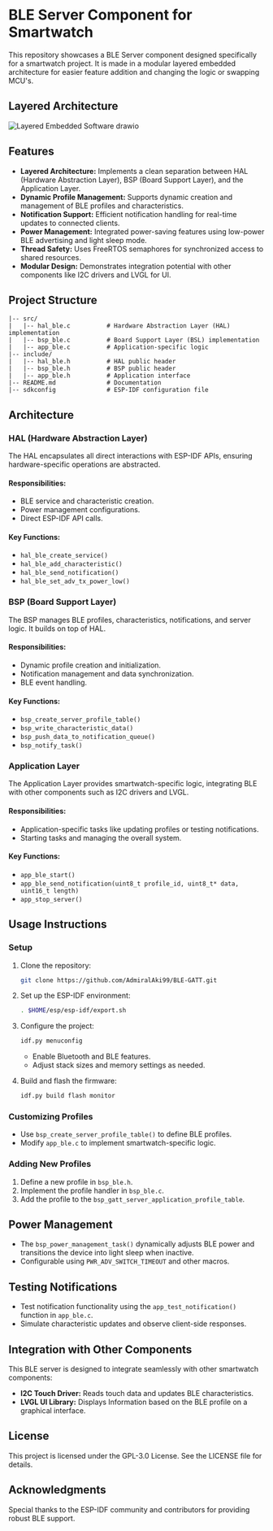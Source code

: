 # BLE Server Component for Smartwatch

This repository showcases a BLE Server component designed specifically for a smartwatch project. It is made in a modular layered embedded architecture for easier feature addition and changing the logic or swapping MCU's.

## **Layered Architecture**
![Layered Embedded Software drawio](https://github.com/user-attachments/assets/51eff44a-411d-40f7-83f4-b358c3dd2ae1)

## **Features**

- **Layered Architecture:** Implements a clean separation between HAL (Hardware Abstraction Layer), BSP (Board Support Layer), and the Application Layer.
- **Dynamic Profile Management:** Supports dynamic creation and management of BLE profiles and characteristics.
- **Notification Support:** Efficient notification handling for real-time updates to connected clients.
- **Power Management:** Integrated power-saving features using low-power BLE advertising and light sleep mode.
- **Thread Safety:** Uses FreeRTOS semaphores for synchronized access to shared resources.
- **Modular Design:** Demonstrates integration potential with other components like I2C drivers and LVGL for UI.

## **Project Structure**

```
|-- src/
|   |-- hal_ble.c          # Hardware Abstraction Layer (HAL) implementation
|   |-- bsp_ble.c          # Board Support Layer (BSL) implementation
|   |-- app_ble.c          # Application-specific logic
|-- include/
|   |-- hal_ble.h          # HAL public header
|   |-- bsp_ble.h          # BSP public header
|   |-- app_ble.h          # Application interface
|-- README.md              # Documentation
|-- sdkconfig              # ESP-IDF configuration file
```

## **Architecture**

### **HAL (Hardware Abstraction Layer)**
The HAL encapsulates all direct interactions with ESP-IDF APIs, ensuring hardware-specific operations are abstracted.

#### Responsibilities:
- BLE service and characteristic creation.
- Power management configurations.
- Direct ESP-IDF API calls.

#### Key Functions:
- `hal_ble_create_service()`
- `hal_ble_add_characteristic()`
- `hal_ble_send_notification()`
- `hal_ble_set_adv_tx_power_low()`

### **BSP (Board Support Layer)**
The BSP manages BLE profiles, characteristics, notifications, and server logic. It builds on top of HAL.

#### Responsibilities:
- Dynamic profile creation and initialization.
- Notification management and data synchronization.
- BLE event handling.

#### Key Functions:
- `bsp_create_server_profile_table()`
- `bsp_write_characteristic_data()`
- `bsp_push_data_to_notification_queue()`
- `bsp_notify_task()`

### **Application Layer**
The Application Layer provides smartwatch-specific logic, integrating BLE with other components such as I2C drivers and LVGL.

#### Responsibilities:
- Application-specific tasks like updating profiles or testing notifications.
- Starting tasks and managing the overall system.

#### Key Functions:
- `app_ble_start()`
- `app_ble_send_notification(uint8_t profile_id, uint8_t* data, uint16_t length)`
- `app_stop_server()`

## **Usage Instructions**

### **Setup**
1. Clone the repository:
   ```bash
   git clone https://github.com/AdmiralAki99/BLE-GATT.git
   ```

2. Set up the ESP-IDF environment:
   ```bash
   . $HOME/esp/esp-idf/export.sh
   ```

3. Configure the project:
   ```bash
   idf.py menuconfig
   ```
   - Enable Bluetooth and BLE features.
   - Adjust stack sizes and memory settings as needed.

4. Build and flash the firmware:
   ```bash
   idf.py build flash monitor
   ```

### **Customizing Profiles**
- Use `bsp_create_server_profile_table()` to define BLE profiles.
- Modify `app_ble.c` to implement smartwatch-specific logic.

### **Adding New Profiles**
1. Define a new profile in `bsp_ble.h`.
2. Implement the profile handler in `bsp_ble.c`.
3. Add the profile to the `bsp_gatt_server_application_profile_table`.

## **Power Management**
- The `bsp_power_management_task()` dynamically adjusts BLE power and transitions the device into light sleep when inactive.
- Configurable using `PWR_ADV_SWITCH_TIMEOUT` and other macros.

## **Testing Notifications**
- Test notification functionality using the `app_test_notification()` function in `app_ble.c`.
- Simulate characteristic updates and observe client-side responses.

## **Integration with Other Components**
This BLE server is designed to integrate seamlessly with other smartwatch components:
- **I2C Touch Driver:** Reads touch data and updates BLE characteristics.
- **LVGL UI Library:** Displays Information based on the BLE profile on a graphical interface.

## **License**
This project is licensed under the GPL-3.0 License. See the LICENSE file for details.

## **Acknowledgments**
Special thanks to the ESP-IDF community and contributors for providing robust BLE support.

